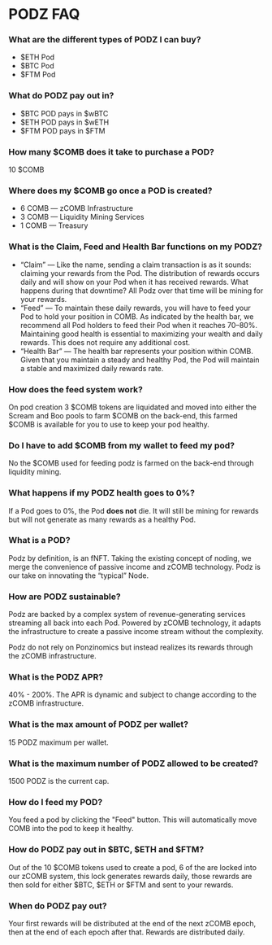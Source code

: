 # PODZ FAQ

### What are the different types of PODZ I can buy?

* $ETH Pod
* $BTC Pod
* $FTM Pod

### What do PODZ pay out in?

* $BTC POD pays in $wBTC
* $ETH POD pays in $wETH
* $FTM POD pays in $FTM

### How many $COMB does it take to purchase a POD?

10 $COMB

### Where does my $COMB go once a POD is created?

* 6 COMB — zCOMB Infrastructure
* 3 COMB — Liquidity Mining Services
* 1 COMB — Treasury

### What is the Claim, Feed and Health Bar functions on my PODZ?

* “Claim” — Like the name, sending a claim transaction is as it sounds: claiming your rewards from the Pod. The distribution of rewards occurs daily and will show on your Pod when it has received rewards. What happens during that downtime? All Podz over that time will be mining for your rewards.
* “Feed” — To maintain these daily rewards, you will have to feed your Pod to hold your position in COMB. As indicated by the health bar, we recommend all Pod holders to feed their Pod when it reaches 70–80%. Maintaining good health is essential to maximizing your wealth and daily rewards. This does not require any additional cost.
* “Health Bar” — The health bar represents your position within COMB. Given that you maintain a steady and healthy Pod, the Pod will maintain a stable and maximized daily rewards rate.

### How does the feed system work?

On pod creation 3 $COMB tokens are liquidated and moved into either the Scream and Boo pools to farm $COMB on the back-end, this farmed $COMB is available for you to use to keep your pod healthy.

### Do I have to add $COMB from my wallet to feed my pod?

No the $COMB used for feeding podz is farmed on the back-end through liquidity mining.

### What happens if my PODZ health goes to 0%?

If a Pod goes to 0%, the Pod **does not** die. It will still be mining for rewards but will not generate as many rewards as a healthy Pod.

### What is a POD?

Podz by definition, is an fNFT. Taking the existing concept of noding, we merge the convenience of passive income and zCOMB technology. Podz is our take on innovating the “typical” Node.

### How are PODZ sustainable?

Podz are backed by a complex system of revenue-generating services streaming all back into each Pod. Powered by zCOMB technology, it adapts the infrastructure to create a passive income stream without the complexity.&#x20;

Podz do not rely on Ponzinomics but instead realizes its rewards through the zCOMB infrastructure.

### What is the PODZ APR?

40% - 200%. The APR is dynamic and subject to change according to the zCOMB infrastructure.

### What is the max amount of PODZ per wallet?

15 PODZ maximum per wallet.

### What is the maximum number of PODZ allowed to be created?

1500 PODZ is the current cap.

### How do I feed my POD?

You feed a pod by clicking the "Feed" button. This will automatically move COMB into the pod to keep it healthy.

### How do PODZ pay out in $BTC, $ETH and $FTM?

Out of the 10 $COMB tokens used to create a pod, 6 of the are locked into our zCOMB system, this lock generates rewards daily, those rewards are then sold for either $BTC, $ETH or $FTM and sent to your rewards.

### When do PODZ pay out?

Your first rewards will be distributed at the end of the next zCOMB epoch, then at the end of each epoch after that. Rewards are distributed daily.





